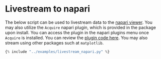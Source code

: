 # Livestream to napari

The below script can be used to livestream data to the [napari viewer](https://napari.org/stable/). You may also utilize the `Acquire` napari plugin, which is provided in the package upon install. You can access the plugin in the napari plugins menu once `Acquire` is installed. You can review the [plugin code here](https://github.com/acquire-project/acquire-python/blob/main/python/acquire/__init__.py). You may also stream using other packages such at `matplotlib`.

~~~python
{% include "../examples/livestream_napari.py" %}
~~~
